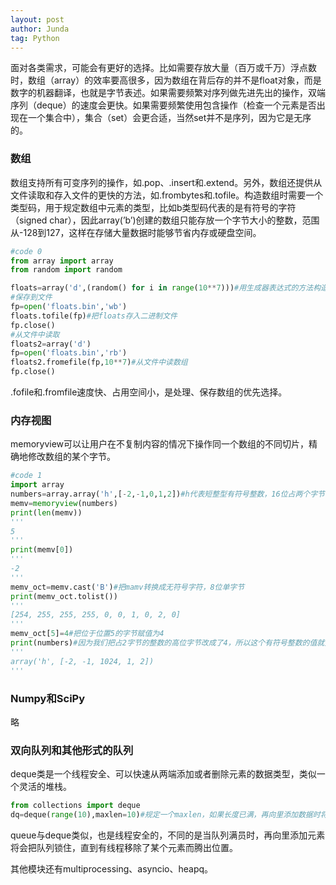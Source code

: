 ```yaml
---
layout: post
author: Junda
tag: Python
---
```


面对各类需求，可能会有更好的选择。比如需要存放大量（百万或千万）浮点数时，数组（array）的效率要高很多，因为数组在背后存的并不是float对象，而是数字的机器翻译，也就是字节表述。如果需要频繁对序列做先进先出的操作，双端序列（deque）的速度会更快。如果需要频繁使用包含操作（检查一个元素是否出现在一个集合中），集合（set）会更合适，当然set并不是序列，因为它是无序的。

### 数组

数组支持所有可变序列的操作，如.pop、.insert和.extend。另外，数组还提供从文件读取和存入文件的更快的方法，如.frombytes和.tofile。构造数组时需要一个类型码，用于规定数组中元素的类型，比如b类型码代表的是有符号的字符（signed char），因此array(’b’)创建的数组只能存放一个字节大小的整数，范围从-128到127，这样在存储大量数据时能够节省内存或硬盘空间。

```python
#code 0
from array import array
from random import random

floats=array('d',(random() for i in range(10**7)))#用生成器表达式的方法构造一个双精度浮点数组
#保存到文件
fp=open('floats.bin','wb')
floats.tofile(fp)#把floats存入二进制文件
fp.close()
#从文件中读取
floats2=array('d')
fp=open('floats.bin','rb')
floats2.fromefile(fp,10**7)#从文件中读数组
fp.close()

```

.fofile和.fromfile速度快、占用空间小，是处理、保存数组的优先选择。

### 内存视图

memoryview可以让用户在不复制内容的情况下操作同一个数组的不同切片，精确地修改数组的某个字节。

```python
#code 1
import array
numbers=array.array('h',[-2,-1,0,1,2])#h代表短整型有符号整数，16位占两个字节
memv=memoryview(numbers)
print(len(memv))
'''
5
'''
print(memv[0]) 
'''
-2
'''
memv_oct=memv.cast('B')#把mamv转换成无符号字符，8位单字节
print(memv_oct.tolist())
'''
[254, 255, 255, 255, 0, 0, 1, 0, 2, 0]
'''
memv_oct[5]=4#把位于位置5的字节赋值为4
print(numbers)#因为我们把占2字节的整数的高位字节改成了4，所以这个有符号整数的值就变成了1024
'''
array('h', [-2, -1, 1024, 1, 2])
'''
```

### Numpy和SciPy

略

### 双向队列和其他形式的队列

deque类是一个线程安全、可以快速从两端添加或者删除元素的数据类型，类似一个灵活的堆栈。

```python
from collections import deque
dq=deque(range(10),maxlen=10)#规定一个maxlen，如果长度已满，再向里添加数据时将会删除旧的数据
```

queue与deque类似，也是线程安全的，不同的是当队列满员时，再向里添加元素将会把队列锁住，直到有线程移除了某个元素而腾出位置。

其他模块还有multiprocessing、asyncio、heapq。